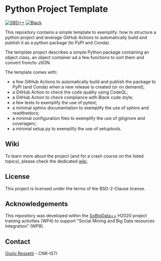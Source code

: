 # Python Project Template
[![SBD++](https://img.shields.io/badge/Available%20on-SoBigData%2B%2B-green)](https://sobigdata.d4science.org/group/sobigdata-gateway/explore?siteId=20371853)
[![Black](https://img.shields.io/badge/code%20style-black-000000.svg)](https://github.com/psf/black)

This repository contains a simple template to exemplify: how to structure a python project and leverage GitHub Actions to automatically build and publish it as a python package (to PyPI and Conda).

The template project describes a simple Python package containing an object class, an object container ad a few functions to sort them and convert from/to JSON.

The template comes with:
- a few GitHub Actions to automatically build and publish the package to PyPI (and Conda) when a new release is created (or on demand);
- a GitHub Action to check the code quality using CodeQL;
- a GitHub Action to check compliance with Black code style;
- a few tests to exemplify the use of pytest;
- a minimal sphinx documentation to exemplify the use of sphinx and readthedocs;
- a minimal configuration files to exemplify the use of gitignore and coveragerc;
- a minimal setup.py to exemplify the use of setuptools.

## Wiki
To learn more about the project (and for a crash course on the listed topics), please check the dedicated [wiki](https://github.com/GiulioRossetti/Python-Project-Template/wiki).

## License
This project is licensed under the terms of the BSD-2-Clause license.

## Acknowledgements
This repository was developed within the [SoBigData++](https://sobigdata.d4science.org/group/sobigdata-gateway/explore?siteId=20371853) H2020 project training activities (WP4) to support "Social Mining and Big Data resources Integration" (WP8).

## Contact
[Giulio Rossetti](mailto:giulio.rossetti@gmail.com) - CNR-ISTI 
